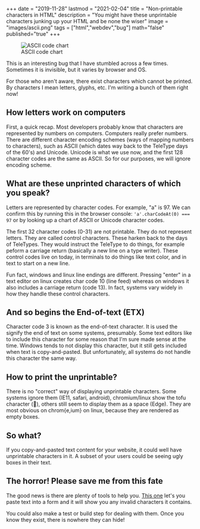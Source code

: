 +++
date = "2019-11-28"
lastmod = "2021-02-04"
title = "Non-printable characters in HTML"
description = "You might have these unprintable characters junking up your HTML and be none the wiser"
image = "images/ascii.png"
tags = ["html","webdev","bug"]
math="false"
published="true"
+++

<figure class="blog-figure">
<img src="/images/ascii.png" alt="ASCII code chart"/>
<figcaption>
ASCII code chart
</figcaption>
</figure>

This is an interesting bug that I have stumbled across a few times. Sometimes it is invisible, but it varies by browser and OS.

For those who aren't aware, there exist characters which cannot be printed. By characters I mean letters, glyphs, etc. I'm writing a bunch of them right now!

## How letters work on computers

First, a quick recap. Most developers probably know that characters are represented by numbers on computers. Computers really prefer numbers. There are different character encoding schemes (ways of mapping numbers to characters), such as ASCII (which dates way back to the TeleType days of the 60's) and Unicode. Unicode is what we use now, and the first 128 character codes are the same as ASCII. So for our purposes, we will ignore encoding scheme.

## What are these unprinted characters of which you speak?

Letters are represented by character codes. For example, "a" is 97. We can confirm this by running this in the browser console: `'a'.charCodeAt(0) === 97` or by looking up a chart of ASCII or Unicode character codes.

The first 32 character codes (0-31) are not printable. They do not represent letters. They are called control characters. These harken back to the days of TeleTypes. They would instruct the TeleType to do things, for example peform a carriage return (basically a new line on a type writer). These control codes live on today, in terminals to do things like text color, and in text to start on a new line.

Fun fact, windows and linux line endings are different. Pressing "enter" in a text editor on linux creates char code 10 (line feed) whereas on windows it also includes a carriage return (code 13). In fact, systems vary widely in how they handle these control characters.

## And so begins the End-of-text (ETX)

Character code 3 is known as the end-of-text character. It is used the signify the end of text on some systems, presumably. Some text editors like to include this character for some reason that I'm sure made sense at the time. Windows tends to not display this character, but it still gets included when text is copy-and-pasted. But unfortunately, all systems do not handle this character the same way.

## How to print the unprintable?

There is no "correct" way of displaying unprintable characters. Some systems ignore them (IE11, safari, android), chromium/linux show the tofu character (࿿), others still seem to display them as a space (Edge). They are most obvious on chrom{e,ium} on linux, because they are rendered as empty boxes.

## So what?

If you copy-and-pasted text content for your website, it could well have unprintable characters in it. A subset of your users could be seeing ugly boxes in their text.

## The horror! Please save me from this fate

The good news is there are plenty of tools to help you. [This one](https://www.soscisurvey.de/tools/view-chars.php) let's you paste text into a form and it will show you any invalid characters it contains.

You could also make a test or build step for dealing with them. Once you know they exist, there is nowhere they can hide!
